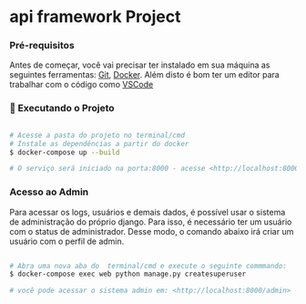# api framework Project 

### Pré-requisitos

Antes de começar, você vai precisar ter instalado em sua máquina as seguintes ferramentas:
[Git](https://git-scm.com), [Docker](https://https://www.docker.com/). 
Além disto é bom ter um editor para trabalhar com o código como [VSCode](https://code.visualstudio.com/)


### 🎲 Executando o Projeto

```bash

# Acesse a pasta do projeto no terminal/cmd
# Instale as dependências a partir do docker
$ docker-compose up --build

# O serviço será iniciado na porta:8000 - acesse <http://localhost:8000>
```



### Acesso ao Admin

Para acessar os logs, usuários e demais dados, é possível usar o sistema de administração do próprio django. Para isso, é necessário ter um usuário com o status de administrador. Desse modo, o comando abaixo irá criar um usuário com o perfil de admin.


```bash

# Abra uma nova aba do  terminal/cmd e execute o seguinte commmando: 
$ docker-compose exec web python manage.py createsuperuser

# você pode acessar o sistema admin em: <http://localhost:8000/admin>
```

